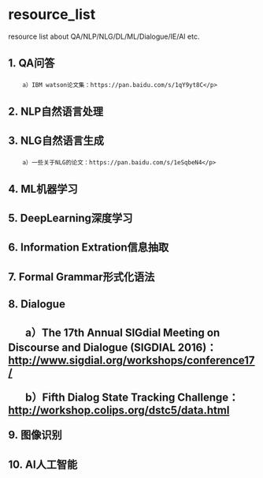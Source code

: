 # resource_list
resource list about QA/NLP/NLG/DL/ML/Dialogue/IE/AI etc.


1.&nbsp;QA问答</p>
------
        a）IBM watson论文集：https://pan.baidu.com/s/1qY9yt8C</p>
2.&nbsp;NLP自然语言处理</p>
------
3.&nbsp;NLG自然语言生成</p>
------
        a）一些关于NLG的论文：https://pan.baidu.com/s/1eSqbeN4</p>
4.&nbsp;ML机器学习</p>
------
5.&nbsp;DeepLearning深度学习</p>
------
6.&nbsp;Information Extration信息抽取</p>
------
7.&nbsp;Formal Grammar形式化语法</p>
------
8.&nbsp;Dialogue</p>
------
        a）The 17th Annual SIGdial Meeting on Discourse and Dialogue (SIGDIAL 2016)：http://www.sigdial.org/workshops/conference17/ </p>
        b）Fifth Dialog State Tracking Challenge：http://workshop.colips.org/dstc5/data.html </p>
9.&nbsp;图像识别</p>
------
10.&nbsp;AI人工智能</p>
------
